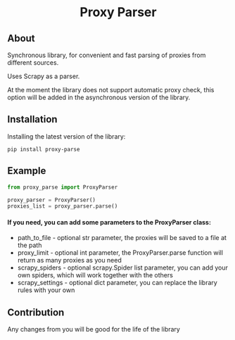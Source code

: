 <h1 align="center">
  Proxy Parser
</h1>

## About

Synchronous library, for convenient and fast parsing of proxies from different sources.

Uses Scrapy as a parser.

At the moment the library does not support automatic proxy check, this option will be added in the asynchronous version of the library.

## Installation
Installing the latest version of the library:
```shell
pip install proxy-parse
```

## Example

```python
from proxy_parse import ProxyParser

proxy_parser = ProxyParser()
proxies_list = proxy_parser.parse()
```

#### If you need, you can add some parameters to the ProxyParser class:

- path_to_file - optional str parameter, the proxies will be saved to a file at the path
- proxy_limit - optional int parameter, the ProxyParser.parse function will return as many proxies as you need
- scrapy_spiders - optional scrapy.Spider list parameter, you can add your own spiders, which will work together with the others
- scrapy_settings - optional dict parameter, you can replace the library rules with your own

## Contribution

Any changes from you will be good for the life of the library